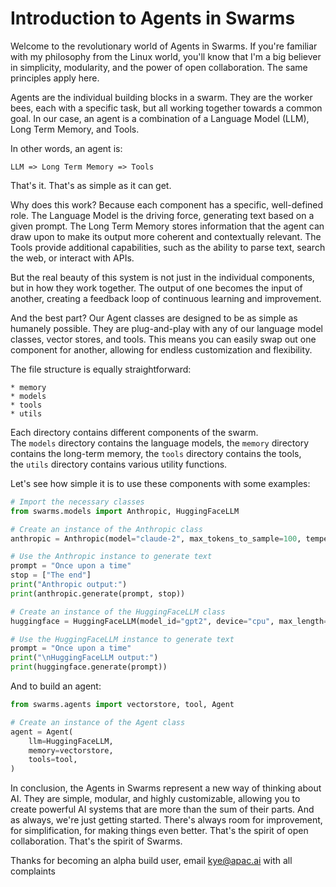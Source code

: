 Introduction to Agents in Swarms
================================

Welcome to the revolutionary world of Agents in Swarms. If you're familiar with my philosophy from the Linux world, you'll know that I'm a big believer in simplicity, modularity, and the power of open collaboration. The same principles apply here.

Agents are the individual building blocks in a swarm. They are the worker bees, each with a specific task, but all working together towards a common goal. In our case, an agent is a combination of a Language Model (LLM), Long Term Memory, and Tools.

In other words, an agent is:

`LLM => Long Term Memory => Tools`

That's it. That's as simple as it can get.

Why does this work? Because each component has a specific, well-defined role. The Language Model is the driving force, generating text based on a given prompt. The Long Term Memory stores information that the agent can draw upon to make its output more coherent and contextually relevant. The Tools provide additional capabilities, such as the ability to parse text, search the web, or interact with APIs.

But the real beauty of this system is not just in the individual components, but in how they work together. The output of one becomes the input of another, creating a feedback loop of continuous learning and improvement.

And the best part? Our Agent classes are designed to be as simple as humanely possible. They are plug-and-play with any of our language model classes, vector stores, and tools. This means you can easily swap out one component for another, allowing for endless customization and flexibility.

The file structure is equally straightforward:

```
* memory
* models
* tools
* utils

```

Each directory contains different components of the swarm. The `models` directory contains the language models, the `memory` directory contains the long-term memory, the `tools` directory contains the tools, the `utils` directory contains various utility functions.

Let's see how simple it is to use these components with some examples:

```python
# Import the necessary classes
from swarms.models import Anthropic, HuggingFaceLLM

# Create an instance of the Anthropic class
anthropic = Anthropic(model="claude-2", max_tokens_to_sample=100, temperature=0.8)

# Use the Anthropic instance to generate text
prompt = "Once upon a time"
stop = ["The end"]
print("Anthropic output:")
print(anthropic.generate(prompt, stop))

# Create an instance of the HuggingFaceLLM class
huggingface = HuggingFaceLLM(model_id="gpt2", device="cpu", max_length=50)

# Use the HuggingFaceLLM instance to generate text
prompt = "Once upon a time"
print("\nHuggingFaceLLM output:")
print(huggingface.generate(prompt))
```


And to build an agent:

```python
from swarms.agents import vectorstore, tool, Agent

# Create an instance of the Agent class
agent = Agent(
    llm=HuggingFaceLLM,
    memory=vectorstore,
    tools=tool,
)
```


In conclusion, the Agents in Swarms represent a new way of thinking about AI. They are simple, modular, and highly customizable, allowing you to create powerful AI systems that are more than the sum of their parts. And as always, we're just getting started. There's always room for improvement, for simplification, for making things even better. That's the spirit of open collaboration. That's the spirit of Swarms.

Thanks for becoming an alpha build user, email kye@apac.ai with all complaints

